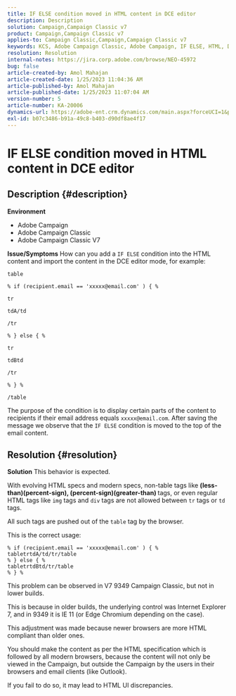 ```yaml
---
title: IF ELSE condition moved in HTML content in DCE editor
description: Description
solution: Campaign,Campaign Classic v7
product: Campaign,Campaign Classic v7
applies-to: Campaign Classic,Campaign,Campaign Classic v7
keywords: KCS, ​​​​​​​Adobe Campaign Classic, ​​​​​​​Adobe Campaign, IF ELSE, HTML, DCE editor, troubleshooting, V7 9349
resolution: Resolution
internal-notes: https://jira.corp.adobe.com/browse/NEO-45972
bug: false
article-created-by: Amol Mahajan
article-created-date: 1/25/2023 11:04:36 AM
article-published-by: Amol Mahajan
article-published-date: 1/25/2023 11:07:04 AM
version-number: 5
article-number: KA-20006
dynamics-url: https://adobe-ent.crm.dynamics.com/main.aspx?forceUCI=1&pagetype=entityrecord&etn=knowledgearticle&id=27a00d07-a09c-ed11-aad1-6045bd0061cb
exl-id: b07c3486-b91a-49c8-b403-d90df8ae4f17
---
```

# IF ELSE condition moved in HTML content in DCE editor

## Description {#description}


<b>Environment</b>

- Adobe Campaign
- Adobe Campaign Classic
- Adobe Campaign Classic V7


<b>Issue/Symptoms</b>
 How can you add a `IF ELSE` condition into the HTML content and import the content in the DCE editor mode, for example:


```
table

% if (recipient.email == 'xxxxx@email.com' ) { %

tr

tdA/td

/tr

% } else { %

tr

tdBtd

/tr

% } %

/table
```


The purpose of the condition is to display certain parts of the content to recipients if their email address equals `xxxxx@email.com`. After saving the message we observe that the `IF ELSE` condition is moved to the top of the email content.


## Resolution {#resolution}


<b>Solution</b>
This behavior is expected.

With evolving HTML specs and modern specs, non-table tags like <b>(less-than)(percent-sign), (percent-sign)(greater-than) </b>tags, or even regular HTML tags like `img` tags and `div` tags are not allowed between `tr` tags or `td` tags.

All such tags are pushed out of the `table` tag by the browser.

This is the correct usage:


```
% if (recipient.email == 'xxxxx@email.com' ) { %
tabletrtdA/td/tr/table
% } else { %
tabletrtdBtd/tr/table
% } %
```


This problem can be observed in V7 9349 Campaign Classic, but not in lower builds.

This is because in older builds, the underlying control was Internet Explorer 7, and in 9349 it is IE 11 (or Edge Chromium depending on the case).

This adjustment was made because newer browsers are more HTML compliant than older ones.

You should make the content as per the HTML specification which is followed by all modern browsers, because the content will not only be viewed in the Campaign, but outside the Campaign by the users in their browsers and email clients (like Outlook).

If you fail to do so, it may lead to HTML UI discrepancies.
